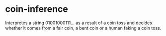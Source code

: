 # coin-inference
Interpretes a string 01001000111... as a result of a coin toss and decides whether it comes from a fair coin, a bent coin or a human faking a coin toss.
